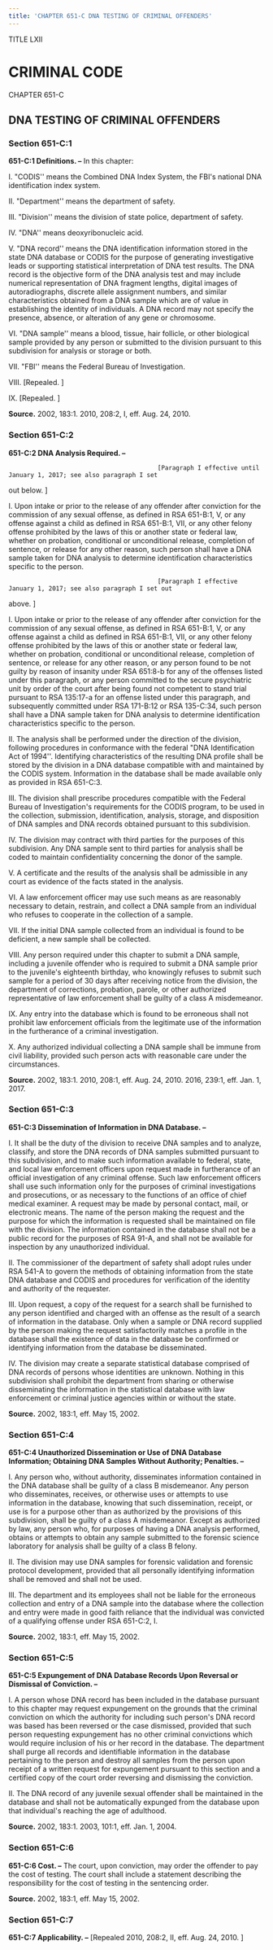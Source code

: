 ```yaml
---
title: 'CHAPTER 651-C DNA TESTING OF CRIMINAL OFFENDERS'
---
```


TITLE LXII
                                             
CRIMINAL CODE
=============

CHAPTER 651-C
                                             
DNA TESTING OF CRIMINAL OFFENDERS
---------------------------------

### Section 651-C:1

 **651-C:1 Definitions. –** In this chapter:
                                             
 I. "CODIS'' means the Combined DNA Index System, the FBI's national
DNA identification index system.
                                             
 II. "Department'' means the department of safety.
                                             
 III. "Division'' means the division of state police, department of
safety.
                                             
 IV. "DNA'' means deoxyribonucleic acid.
                                             
 V. "DNA record'' means the DNA identification information stored in
the state DNA database or CODIS for the purpose of generating
investigative leads or supporting statistical interpretation of DNA test
results. The DNA record is the objective form of the DNA analysis test
and may include numerical representation of DNA fragment lengths,
digital images of autoradiographs, discrete allele assignment numbers,
and similar characteristics obtained from a DNA sample which are of
value in establishing the identity of individuals. A DNA record may not
specify the presence, absence, or alteration of any gene or chromosome.
                                             
 VI. "DNA sample'' means a blood, tissue, hair follicle, or other
biological sample provided by any person or submitted to the division
pursuant to this subdivision for analysis or storage or both.
                                             
 VII. "FBI'' means the Federal Bureau of Investigation.
                                             
 VIII. 
                                             [Repealed.
                                             ]
                                             
 IX. 
                                             [Repealed.
                                             ]

**Source.** 2002, 183:1. 2010, 208:2, I, eff. Aug. 24, 2010.

### Section 651-C:2

 **651-C:2 DNA Analysis Required. –**


                                             [Paragraph I effective until January 1, 2017; see also paragraph I set
out below.
                                             ]


                                             
 I. Upon intake or prior to the release of any offender after
conviction for the commission of any sexual offense, as defined in RSA
651-B:1, V, or any offense against a child as defined in RSA 651-B:1,
VII, or any other felony offense prohibited by the laws of this or
another state or federal law, whether on probation, conditional or
unconditional release, completion of sentence, or release for any other
reason, such person shall have a DNA sample taken for DNA analysis to
determine identification characteristics specific to the person.


                                             [Paragraph I effective January 1, 2017; see also paragraph I set out
above.
                                             ]


                                             
 I. Upon intake or prior to the release of any offender after
conviction for the commission of any sexual offense, as defined in RSA
651-B:1, V, or any offense against a child as defined in RSA 651-B:1,
VII, or any other felony offense prohibited by the laws of this or
another state or federal law, whether on probation, conditional or
unconditional release, completion of sentence, or release for any other
reason, or any person found to be not guilty by reason of insanity under
RSA 651:8-b for any of the offenses listed under this paragraph, or any
person committed to the secure psychiatric unit by order of the court
after being found not competent to stand trial pursuant to RSA 135:17-a
for an offense listed under this paragraph, and subsequently committed
under RSA 171-B:12 or RSA 135-C:34, such person shall have a DNA sample
taken for DNA analysis to determine identification characteristics
specific to the person.
                                             
 II. The analysis shall be performed under the direction of the
division, following procedures in conformance with the federal "DNA
Identification Act of 1994''. Identifying characteristics of the
resulting DNA profile shall be stored by the division in a DNA database
compatible with and maintained by the CODIS system. Information in the
database shall be made available only as provided in RSA 651-C:3.
                                             
 III. The division shall prescribe procedures compatible with the
Federal Bureau of Investigation's requirements for the CODIS program, to
be used in the collection, submission, identification, analysis,
storage, and disposition of DNA samples and DNA records obtained
pursuant to this subdivision.
                                             
 IV. The division may contract with third parties for the purposes of
this subdivision. Any DNA sample sent to third parties for analysis
shall be coded to maintain confidentiality concerning the donor of the
sample.
                                             
 V. A certificate and the results of the analysis shall be admissible
in any court as evidence of the facts stated in the analysis.
                                             
 VI. A law enforcement officer may use such means as are reasonably
necessary to detain, restrain, and collect a DNA sample from an
individual who refuses to cooperate in the collection of a sample.
                                             
 VII. If the initial DNA sample collected from an individual is found
to be deficient, a new sample shall be collected.
                                             
 VIII. Any person required under this chapter to submit a DNA sample,
including a juvenile offender who is required to submit a DNA sample
prior to the juvenile's eighteenth birthday, who knowingly refuses to
submit such sample for a period of 30 days after receiving notice from
the division, the department of corrections, probation, parole, or other
authorized representative of law enforcement shall be guilty of a class
A misdemeanor.
                                             
 IX. Any entry into the database which is found to be erroneous shall
not prohibit law enforcement officials from the legitimate use of the
information in the furtherance of a criminal investigation.
                                             
 X. Any authorized individual collecting a DNA sample shall be immune
from civil liability, provided such person acts with reasonable care
under the circumstances.

**Source.** 2002, 183:1. 2010, 208:1, eff. Aug. 24, 2010. 2016, 239:1,
eff. Jan. 1, 2017.

### Section 651-C:3

 **651-C:3 Dissemination of Information in DNA Database. –**
                                             
 I. It shall be the duty of the division to receive DNA samples and
to analyze, classify, and store the DNA records of DNA samples submitted
pursuant to this subdivision, and to make such information available to
federal, state, and local law enforcement officers upon request made in
furtherance of an official investigation of any criminal offense. Such
law enforcement officers shall use such information only for the
purposes of criminal investigations and prosecutions, or as necessary to
the functions of an office of chief medical examiner. A request may be
made by personal contact, mail, or electronic means. The name of the
person making the request and the purpose for which the information is
requested shall be maintained on file with the division. The information
contained in the database shall not be a public record for the purposes
of RSA 91-A, and shall not be available for inspection by any
unauthorized individual.
                                             
 II. The commissioner of the department of safety shall adopt rules
under RSA 541-A to govern the methods of obtaining information from the
state DNA database and CODIS and procedures for verification of the
identity and authority of the requester.
                                             
 III. Upon request, a copy of the request for a search shall be
furnished to any person identified and charged with an offense as the
result of a search of information in the database. Only when a sample or
DNA record supplied by the person making the request satisfactorily
matches a profile in the database shall the existence of data in the
database be confirmed or identifying information from the database be
disseminated.
                                             
 IV. The division may create a separate statistical database
comprised of DNA records of persons whose identities are unknown.
Nothing in this subdivision shall prohibit the department from sharing
or otherwise disseminating the information in the statistical database
with law enforcement or criminal justice agencies within or without the
state.

**Source.** 2002, 183:1, eff. May 15, 2002.

### Section 651-C:4

 **651-C:4 Unauthorized Dissemination or Use of DNA Database
Information; Obtaining DNA Samples Without Authority; Penalties. –**
                                             
 I. Any person who, without authority, disseminates information
contained in the DNA database shall be guilty of a class B misdemeanor.
Any person who disseminates, receives, or otherwise uses or attempts to
use information in the database, knowing that such dissemination,
receipt, or use is for a purpose other than as authorized by the
provisions of this subdivision, shall be guilty of a class A
misdemeanor. Except as authorized by law, any person who, for purposes
of having a DNA analysis performed, obtains or attempts to obtain any
sample submitted to the forensic science laboratory for analysis shall
be guilty of a class B felony.
                                             
 II. The division may use DNA samples for forensic validation and
forensic protocol development, provided that all personally identifying
information shall be removed and shall not be used.
                                             
 III. The department and its employees shall not be liable for the
erroneous collection and entry of a DNA sample into the database where
the collection and entry were made in good faith reliance that the
individual was convicted of a qualifying offense under RSA 651-C:2, I.

**Source.** 2002, 183:1, eff. May 15, 2002.

### Section 651-C:5

 **651-C:5 Expungement of DNA Database Records Upon Reversal or
Dismissal of Conviction. –**
                                             
 I. A person whose DNA record has been included in the database
pursuant to this chapter may request expungement on the grounds that the
criminal conviction on which the authority for including such person's
DNA record was based has been reversed or the case dismissed, provided
that such person requesting expungement has no other criminal
convictions which would require inclusion of his or her record in the
database. The department shall purge all records and identifiable
information in the database pertaining to the person and destroy all
samples from the person upon receipt of a written request for
expungement pursuant to this section and a certified copy of the court
order reversing and dismissing the conviction.
                                             
 II. The DNA record of any juvenile sexual offender shall be
maintained in the database and shall not be automatically expunged from
the database upon that individual's reaching the age of adulthood.

**Source.** 2002, 183:1. 2003, 101:1, eff. Jan. 1, 2004.

### Section 651-C:6

 **651-C:6 Cost. –** The court, upon conviction, may order the
offender to pay the cost of testing. The court shall include a statement
describing the responsibility for the cost of testing in the sentencing
order.

**Source.** 2002, 183:1, eff. May 15, 2002.

### Section 651-C:7

 **651-C:7 Applicability. –** 
                                             [Repealed 2010, 208:2, II, eff. Aug.
24, 2010.
                                             ]
